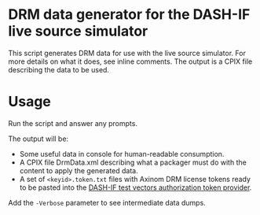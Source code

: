 # DRM data generator for the DASH-IF live source simulator

This script generates DRM data for use with the live source simulator. For more details on what it does, see inline comments. The output is a CPIX file describing the data to be used.

# Usage

Run the script and answer any prompts.

The output will be:

* Some useful data in console for human-readable consumption.
* A CPIX file DrmData.xml describing what a packager must do with the content to apply the generated data.
* A set of `<keyid>.token.txt` files with Axinom DRM license tokens ready to be pasted into the [DASH-IF test vectors authorization token provider](https://github.com/Dash-Industry-Forum/test-vectors-drm-authz-token-provider).

Add the `-Verbose` parameter to see intermediate data dumps.
